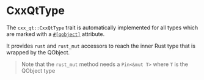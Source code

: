 <!--
SPDX-FileCopyrightText: 2023 Klarälvdalens Datakonsult AB, a KDAB Group company <info@kdab.com>
SPDX-FileContributor: Andrew Hayzen <andrew.hayzen@kdab.com>

SPDX-License-Identifier: MIT OR Apache-2.0
-->

# CxxQtType

<!--
TODO: link to docs.rs ?
-->

The `cxx_qt::CxxQtType` trait is automatically implemented for all types which are marked with a [`#[qobject]`](../bridge/extern_rustqt.md#qobjects) attribute.

It provides `rust` and `rust_mut` accessors to reach the inner Rust type that is wrapped by the QObject.

> Note that the `rust_mut` method needs a `Pin<&mut T>` where `T` is the QObject type
